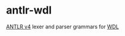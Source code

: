 # antlr-wdl
[ANTLR v4](https://www.antlr.org/) lexer and parser grammars for [WDL](https://software.broadinstitute.org/wdl/)
